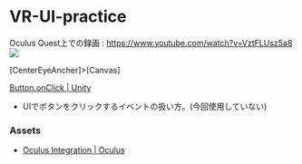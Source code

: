 # VR-UI-practice

Oculus Quest上での録画 : https://www.youtube.com/watch?v=VztFLUsz5a8
[![](https://img.youtube.com/vi/VztFLUsz5a8/0.jpg)](https://www.youtube.com/watch?v=VztFLUsz5a8)

[CenterEyeAncher]>[Canvas]

[Button.onClick | Unity](https://docs.unity3d.com/ja/2018.4/ScriptReference/UI.Button-onClick.html)
 - UIでボタンをクリックするイベントの扱い方。(今回使用していない)

### Assets
- [Oculus Integration | Oculus](https://assetstore.unity.com/packages/tools/integration/oculus-integration-82022)

